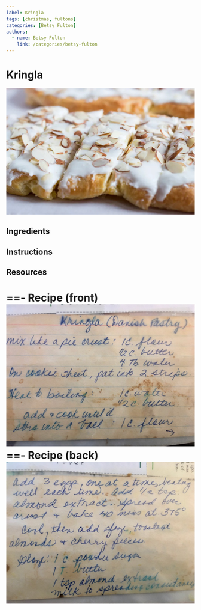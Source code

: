 ```yaml
---
label: Kringla
tags: [christmas, fultons]
categories: [Betsy Fulton]
authors:
  - name: Betsy Fulton
    link: /categories/betsy-fulton
---
```


# Kringla
![Traditional Fulton family birthday breakfast. Soft, flakey pastry with almond and cherry flavor.](/static/banners/kringla.jpeg)

## Ingredients

## Instructions

## Resources
==- Recipe (front)
![](/static/recipes/kringla-front.jpg)
==- Recipe (back)
![](/static/recipes/kringla-back.jpg)
===
